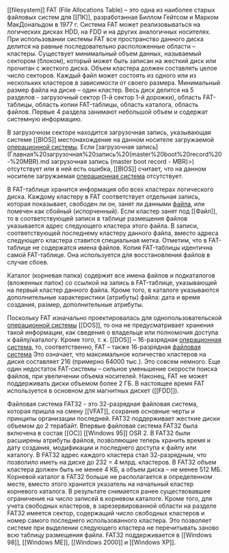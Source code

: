 [[filesystem]] FAT (File Allocations Table) – это одна из наиболее старых файловых систем для [[ПК]], разработанная Биллом Гейтсом и Марком МакДональдом в 1977 г. Система FAT может реализовываться на логических дисках HDD, на FDD и на других аналогичных носителях. При использовании системы FAT все пространство данного диска делится на равные последовательно расположенные области – кластеры. Существует минимальный объем данных, называемый сектором (блоком), который может быть записан на жесткий диск или прочитан с жесткого диска. Объем кластера должен составлять целое число секторов. Каждый файл может состоять из одного или из нескольких кластеров в зависимости от своего размера. Минимальный размер файла на диске – один кластер. Весь диск делится на 5 разделов - загрузочный сектор (1-й сектор 1-й дорожки), область FAT-таблицы, область копии FAT-таблицы, область каталога, область файлов. Первые 4 раздела занимают небольшой объем и содержат системную информацию.

В загрузочном секторе находится загрузочная запись, указывающая системе [[BIOS]] местонахождение на данном носителе загружаемой [операционной системы](ОС.md). Если [загрузочная запись](Главная%20загрузочная%20запись%20(master%20boot%20record%20-%20MBR).md загрузочная запись (master boot record - MBR)>) отсутствует или в ней есть ошибка, [[BIOS]] считает, что на данном носителе загружаемая [операционная система](ОС.md) отсутствует.

В FAT-таблице хранится информация обо всех кластерах логического диска. Каждому кластеру в FAT соответствует отдельная запись, которая показывает, свободен ли он, занят ли данными [файла](ОС.md), или помечен как сбойный (испорченный). Если кластер занят под [[Файл]], то в соответствующей записи в таблице размещения файлов указывается адрес следующего кластера этого файла. В записи, соответствующей последнему кластеру данного файла, вместо адреса следующего кластера ставится специальная метка. Отметим, что в FAT-таблице не содержатся имена файлов. Копия FAT-таблицы идентична самой FAT-таблице. Она используется для восстановления файлов в случае сбоев.

Каталог (корневая папка) содержит все имена файлов и подкаталогов (вложенных папок) со ссылкой на запись в FAT-таблице, указывающей на первый кластер данного файла. Кроме того, в каталоге указываются дополнительные характеристики (атрибуты) файла: дата и время создания, размер, дополнительные атрибуты.

Поскольку FAT изначально проектировалась для однопользовательской [операционной системы](ОС.md) [[DOS]], то она не предусматривает хранения такой информации, как сведения о владельце или полномочия доступа к файлу/каталогу. Кроме того, т. к. [[DOS]] – 16-разрядная [операционная система](ОС.md), то, соответственно, FAT – также 16-разрядная [файловая система](Что%20такое%20ФС.md) Это означает, что максимальное количество кластеров на диске составляет 216 (примерно 64000 тыс.). Это совсем немного. Еще один недостаток FAT-системы – сильное уменьшение скорости поиска файлов, при увеличении объема носителей. Наконец, FAT не может поддерживать диски объемом более 2 ГБ. В настоящее время FAT используется в основном для магнитных дискет ([[FDD]]).

Файловая система FAT32 - это 32-разрядная файловая система, которая пришла на смену [[VFAT]], сохранив основные черты и принципы организации последней. FAT32 поддерживает жесткие диски объемом до 2 терабайт. Впервые файловая система FAT32 была включена в состав [[ОС]] [[Windows 95]] OSR 2. В FAT32 были расширены атрибуты файлов, позволяющие теперь хранить время и дату создания, модификации и последнего доступа к файлу или каталогу. В FAT32 адрес каждого кластера стал 32-разрядным, что позволило иметь на диске до 232 = 4 млрд. кластеров. В FAT32 объем кластера должен быть не менее 4 КБ, а объем диска – не менее 512 МБ. Корневой каталог в FAT32 больше не располагается в определенном месте, вместо этого хранится указатель на начальный кластер корневого каталога. В результате снимается ранее существовавшее ограничение на число записей в корневом каталоге. Кроме того, для учета свободных кластеров, в зарезервированной области на разделе FAT32 имеется сектор, содержащий число свободных кластеров и номер самого последнего использованного кластера. Это позволяет системе при выделении следующего кластера не перечитывать заново всю таблицу размещения файла. FAT32 поддерживается в [[Windows 98]], [[Windows ME]], [[Windows 2000]] и [[Windows XP]].